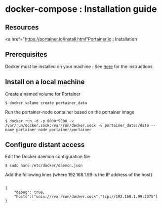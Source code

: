 docker-compose : Installation guide
==
Resources
-
<a href="https://portainer.io/install.html"Portainer.io : Installation</a>

Prerequisites 
-
Docker must be installed on your machine : See <A href="https://github.com/babonet13/HelloWorld/blob/master/Docker/install.md">here</A> for the instructions. 


Install on a local machine
- 
Create a named volume for Portainer
<pre><code>$ docker volume create portainer_data</code></pre>

Run the portainer-node container based on the portainer image
<pre><code>$ docker run -d -p 9000:9000 -v /var/run/docker.sock:/var/run/docker.sock -v portainer_data:/data --name portainer-node portainer/portainer</code></pre>

Configure distant access
- 

Edit the Docker daemon configuration file
<pre><code>$ sudo nano /etc/docker/daemon.json</code></pre>

Add the following lines (where 192.168.1.99 is the IP address of the host)
<pre><code>
{   
	"debug": true,
	"hosts":["unix:///var/run/docker.sock","tcp://192.168.1.99:2375"]
}
</code></pre>
